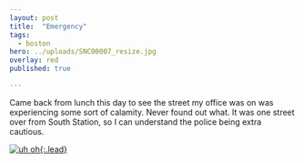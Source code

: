 ```yaml
---
layout: post
title:  "Emergency"
tags:
  - boston
hero: ../uploads/SNC00007_resize.jpg
overlay: red
published: true

---
```


Came back from lunch this day to see the street my office was on was experiencing some sort of calamity. Never found out what. It was one street over from South Station, so I can understand the police being extra cautious. 

[![uh oh](../uploads/SNC00007_resize.jpg){:.lead}](../uploads/SNC00007.jpg)